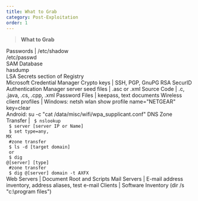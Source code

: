 ```yaml
---
title: What to Grab
category: Post-Exploitation
order: 1
---
```


> **What to Grab** 

Passwords | /etc/shadow <br> /etc/passwd <br> SAM Database <br> hasdump <br> LSA Secrets section of Registry <br> Microsoft Credential Manager
Crypto keys | SSH, PGP, GnuPG
RSA SecurID Authentication Manager server seed files | .asc or .xml
Source Code | .c, .java, .cs, .cpp, .xml
Password Files | keepass, text documents
Wireless client profiles |  Windows: netsh wlan show profile name="NETGEAR" key=clear <br> Android: su -c "cat /data/misc/wifi/wpa_supplicant.conf"
DNS Zone Transfer | <code> $ nslookup <br> $ server [server IP or Name] <br> $ set type=any, MX <br> #zone transfer <br> $ ls -d [target domain] <br> or <br> $ dig @[server] [type] <br> #zone transfer <br> $ dig @[server] domain -t AXFX  </code>
Web Servers | Document Root and Scripts
Mail Servers | E-mail address inventory, address aliases, test e-mail
Clients | Software Inventory (dir /s "c:\program files")






